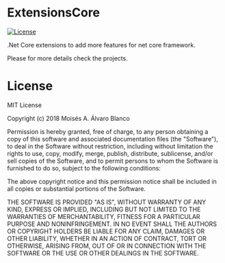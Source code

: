 # ExtensionsCore
[![License](https://img.shields.io/badge/License-MIT-lightgrey.svg?style=flat)](http://adultlink.mit-license.org)

.Net Core extensions  to add more features for net core framework.

Please for more details check the projects.

# License
MIT License

Copyright (c) 2018 Moisés A. Álvaro Blanco

Permission is hereby granted, free of charge, to any person obtaining a copy
of this software and associated documentation files (the "Software"), to deal
in the Software without restriction, including without limitation the rights
to use, copy, modify, merge, publish, distribute, sublicense, and/or sell
copies of the Software, and to permit persons to whom the Software is
furnished to do so, subject to the following conditions:

The above copyright notice and this permission notice shall be included in all
copies or substantial portions of the Software.

THE SOFTWARE IS PROVIDED "AS IS", WITHOUT WARRANTY OF ANY KIND, EXPRESS OR
IMPLIED, INCLUDING BUT NOT LIMITED TO THE WARRANTIES OF MERCHANTABILITY,
FITNESS FOR A PARTICULAR PURPOSE AND NONINFRINGEMENT. IN NO EVENT SHALL THE
AUTHORS OR COPYRIGHT HOLDERS BE LIABLE FOR ANY CLAIM, DAMAGES OR OTHER
LIABILITY, WHETHER IN AN ACTION OF CONTRACT, TORT OR OTHERWISE, ARISING FROM,
OUT OF OR IN CONNECTION WITH THE SOFTWARE OR THE USE OR OTHER DEALINGS IN THE
SOFTWARE.
